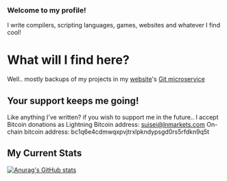 ### Welcome to my profile!
I write compilers, scripting languages, games, websites and whatever I find cool!

# What will I find here?
Well.. mostly backups of my projects in my [website](https://ane.jp.net)'s [Git microservice](https://git.ane.jp.net)

## Your support keeps me going!
Like anything I've written? if you wish to support me in the future.. I accept Bitcoin donations as 
Lightning Bitcoin address: suisei@lnmarkets.com
On-chain bitcoin address: bc1q6e4cdmwqxpvjtrxlpkndypsgd0rs5rfdkn9q5t

## My Current Stats
[![Anurag's GitHub stats](https://github-readme-stats.vercel.app/api?username=miyukinozomi)](https://github.com/anuraghazra/github-readme-stats)

<!--
**MiyukiNozomi/MiyukiNozomi** is a ✨ _special_ ✨ repository because its `README.md` (this file) appears on your GitHub profile.
[![Top Langs](https://github-readme-stats.vercel.app/api/top-langs/?username=MiyukiNozomi)](https://github.com/anuraghazra/github-readme-stats)

Here are some ideas to get you started:

- 🔭 I’m currently working on ...
- 🌱 I’m currently learning ...
- 👯 I’m looking to collaborate on ...
- 🤔 I’m looking for help with ...
- 💬 Ask me about ...
- 📫 How to reach me: ...
- 😄 Pronouns: ...
- ⚡ Fun fact: ...
-->
